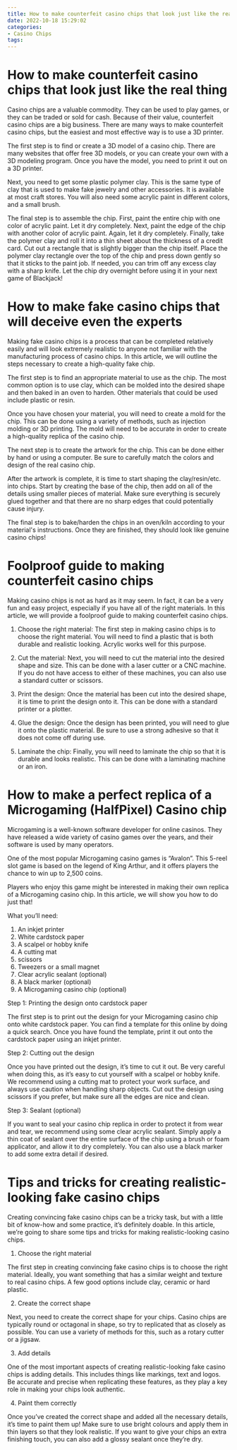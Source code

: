 ```yaml
---
title: How to make counterfeit casino chips that look just like the real thing
date: 2022-10-18 15:29:02
categories:
- Casino Chips
tags:
---
```



#  How to make counterfeit casino chips that look just like the real thing

Casino chips are a valuable commodity. They can be used to play games, or they can be traded or sold for cash. Because of their value, counterfeit casino chips are a big business. There are many ways to make counterfeit casino chips, but the easiest and most effective way is to use a 3D printer.

The first step is to find or create a 3D model of a casino chip. There are many websites that offer free 3D models, or you can create your own with a 3D modeling program. Once you have the model, you need to print it out on a 3D printer.

Next, you need to get some plastic polymer clay. This is the same type of clay that is used to make fake jewelry and other accessories. It is available at most craft stores. You will also need some acrylic paint in different colors, and a small brush.

The final step is to assemble the chip. First, paint the entire chip with one color of acrylic paint. Let it dry completely. Next, paint the edge of the chip with another color of acrylic paint. Again, let it dry completely. Finally, take the polymer clay and roll it into a thin sheet about the thickness of a credit card. Cut out a rectangle that is slightly bigger than the chip itself. Place the polymer clay rectangle over the top of the chip and press down gently so that it sticks to the paint job. If needed, you can trim off any excess clay with a sharp knife. Let the chip dry overnight before using it in your next game of Blackjack!

#  How to make fake casino chips that will deceive even the experts

Making fake casino chips is a process that can be completed relatively easily and will look extremely realistic to anyone not familiar with the manufacturing process of casino chips. In this article, we will outline the steps necessary to create a high-quality fake chip.

The first step is to find an appropriate material to use as the chip. The most common option is to use clay, which can be molded into the desired shape and then baked in an oven to harden. Other materials that could be used include plastic or resin.

Once you have chosen your material, you will need to create a mold for the chip. This can be done using a variety of methods, such as injection molding or 3D printing. The mold will need to be accurate in order to create a high-quality replica of the casino chip.

The next step is to create the artwork for the chip. This can be done either by hand or using a computer. Be sure to carefully match the colors and design of the real casino chip.

After the artwork is complete, it is time to start shaping the clay/resin/etc. into chips. Start by creating the base of the chip, then add on all of the details using smaller pieces of material. Make sure everything is securely glued together and that there are no sharp edges that could potentially cause injury.

The final step is to bake/harden the chips in an oven/kiln according to your material's instructions. Once they are finished, they should look like genuine casino chips!

#  Foolproof guide to making counterfeit casino chips

Making casino chips is not as hard as it may seem. In fact, it can be a very fun and easy project, especially if you have all of the right materials. In this article, we will provide a foolproof guide to making counterfeit casino chips.

1. Choose the right material: The first step in making casino chips is to choose the right material. You will need to find a plastic that is both durable and realistic looking. Acrylic works well for this purpose.

2. Cut the material: Next, you will need to cut the material into the desired shape and size. This can be done with a laser cutter or a CNC machine. If you do not have access to either of these machines, you can also use a standard cutter or scissors.

3. Print the design: Once the material has been cut into the desired shape, it is time to print the design onto it. This can be done with a standard printer or a plotter.

4. Glue the design: Once the design has been printed, you will need to glue it onto the plastic material. Be sure to use a strong adhesive so that it does not come off during use.

5. Laminate the chip: Finally, you will need to laminate the chip so that it is durable and looks realistic. This can be done with a laminating machine or an iron.

#  How to make a perfect replica of a Microgaming (HalfPixel) Casino chip

Microgaming is a well-known software developer for online casinos. They have released a wide variety of casino games over the years, and their software is used by many operators.

One of the most popular Microgaming casino games is “Avalon”. This 5-reel slot game is based on the legend of King Arthur, and it offers players the chance to win up to 2,500 coins.

Players who enjoy this game might be interested in making their own replica of a Microgaming casino chip. In this article, we will show you how to do just that!

What you’ll need:

1) An inkjet printer
2) White cardstock paper
3) A scalpel or hobby knife
4) A cutting mat
5) scissors
6) Tweezers or a small magnet
7) Clear acrylic sealant (optional)
8) A black marker (optional)
9) A Microgaming casino chip (optional)

  Step 1: Printing the design onto cardstock paper 

  The first step is to print out the design for your Microgaming casino chip onto white cardstock paper. You can find a template for this online by doing a quick search. Once you have found the template, print it out onto the cardstock paper using an inkjet printer.

  Step 2: Cutting out the design 

  Once you have printed out the design, it’s time to cut it out. Be very careful when doing this, as it’s easy to cut yourself with a scalpel or hobby knife. We recommend using a cutting mat to protect your work surface, and always use caution when handling sharp objects. Cut out the design using scissors if you prefer, but make sure all the edges are nice and clean.

  Step 3: Sealant (optional) 

  If you want to seal your casino chip replica in order to protect it from wear and tear, we recommend using some clear acrylic sealant. Simply apply a thin coat of sealant over the entire surface of the chip using a brush or foam applicator, and allow it to dry completely. You can also use a black marker to add some extra detail if desired.

#  Tips and tricks for creating realistic-looking fake casino chips

Creating convincing fake casino chips can be a tricky task, but with a little bit of know-how and some practice, it’s definitely doable. In this article, we’re going to share some tips and tricks for making realistic-looking casino chips.

1. Choose the right material

The first step in creating convincing fake casino chips is to choose the right material. Ideally, you want something that has a similar weight and texture to real casino chips. A few good options include clay, ceramic or hard plastic.

2. Create the correct shape

Next, you need to create the correct shape for your chips. Casino chips are typically round or octagonal in shape, so try to replicated that as closely as possible. You can use a variety of methods for this, such as a rotary cutter or a jigsaw.

3. Add details

One of the most important aspects of creating realistic-looking fake casino chips is adding details. This includes things like markings, text and logos. Be accurate and precise when replicating these features, as they play a key role in making your chips look authentic.

4. Paint them correctly

Once you’ve created the correct shape and added all the necessary details, it’s time to paint them up! Make sure to use bright colours and apply them in thin layers so that they look realistic. If you want to give your chips an extra finishing touch, you can also add a glossy sealant once they’re dry.